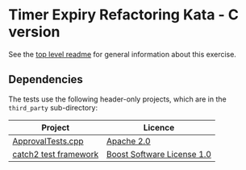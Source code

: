 Timer Expiry Refactoring Kata - C version
==============================================

See the [top level readme](https://github.com/emilybache/TimerExpiry-Refactoring-Kata) for general information about this exercise.

## Dependencies

The tests use the following header-only projects, which are in the `third_party` sub-directory:

| Project | Licence |
| --- | --- |
| [ApprovalTests.cpp](https://github.com/approvals/ApprovalTests.cpp) | [Apache 2.0](https://github.com/approvals/ApprovalTests.cpp/blob/master/LICENSE) |
| [catch2 test framework](https://github.com/catchorg/Catch2) | [Boost Software License 1.0](https://github.com/catchorg/Catch2/blob/master/LICENSE.txt) |